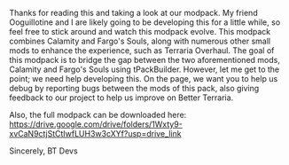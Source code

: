 Thanks for reading this and taking a look at our modpack. My friend Ooguillotine and I are likely going to be developing this for a little while, so feel free to stick around and watch this modpack evolve. This modpack combines Calamity and Fargo's Souls, along with numerous other small mods to enhance the experience, such as Terraria Overhaul. The goal of this modpack is to bridge the gap between the two aforementioned mods, Calamity and Fargo's Souls using tPackBuilder. However, let me get to the point; we need help developing this. On the page, we want you to help us debug by reporting bugs between the mods of this pack, also giving feedback to our project to help us improve on Better Terraria.


Also, the full modpack can be downloaded here: https://drive.google.com/drive/folders/1Wxty9-xvCaN9ctjStCtIwfLUH3w3cXYf?usp=drive_link

Sincerely, BT Devs
